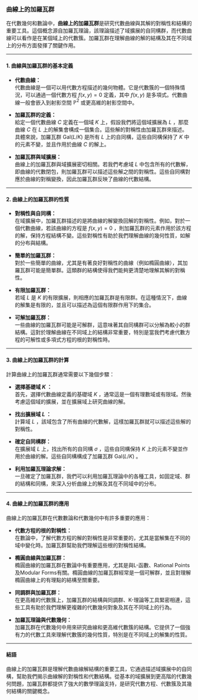 ### **曲線上的加羅瓦群**

在代數幾何和數論中，**曲線上的加羅瓦群**是研究代數曲線與其解的對稱性和結構的重要工具。這個概念源自加羅瓦理論，該理論描述了域擴展的自同構群，而代數曲線可以看作是在某個域上的代數簇。加羅瓦群在理解曲線的解的結構及其在不同域上的分布方面發揮了關鍵作用。

---

#### **1. 曲線與加羅瓦群的基本定義**

- **代數曲線：**  
  代數曲線是一個可以用代數方程描述的幾何物體。它是代數簇的一個特殊情況，可以通過一個代數方程  $f(x, y) = 0$  定義，其中  $f(x, y)$  是多項式。代數曲線一般會嵌入到射影空間  $\mathbb{P}^2$  或更高維的射影空間中。

- **加羅瓦群的定義：**  
  給定一個代數曲線  $C$  定義在一個域  $K$  上，假設我們將這個域擴展為  $L$ ，那麼曲線  $C$  在  $L$  上的解集會構成一個集合。這些解的對稱性由加羅瓦群來描述。具體來說，加羅瓦群  $\text{Gal}(L/K)$  是所有  $L$  上的自同構，這些自同構保持了  $K$  中的元素不變，並且作用於曲線  $C$  的解上。

- **加羅瓦群與域擴展：**  
  曲線上的加羅瓦群與域擴展密切相關。若我們考慮域  $L$  中包含所有的代數解，即曲線的代數閉包，則加羅瓦群可以描述這些解之間的對稱性。這些自同構對應於曲線的對稱變換，因此加羅瓦群反映了曲線的代數結構。

---

#### **2. 曲線上的加羅瓦群的性質**

- **對稱性與自同構：**  
  在域擴展中，加羅瓦群描述的是將曲線的解變換回解的對稱性。例如，對於一個代數曲線，若該曲線的方程是  $f(x, y) = 0$ ，則加羅瓦群的元素作用於該方程的解，保持方程結構不變。這些對稱性有助於我們理解曲線的幾何性質，如解的分布與結構。

- **簡單的加羅瓦群：**  
  對於一些簡單的曲線，尤其是有著良好對稱性的曲線（例如橢圓曲線），其加羅瓦群可能是簡單群。這類群的結構使得我們能夠更清楚地理解其解的對稱性。

- **有限加羅瓦群：**  
  若域  $L$  是  $K$  的有限擴展，則相應的加羅瓦群是有限群。在這種情況下，曲線的解集是有限的，並且可以描述為這個有限群作用下的集合。

- **可解加羅瓦群：**  
  一些曲線的加羅瓦群可能是可解群，這意味著其自同構群可以分解為較小的群結構。這對於理解曲線在不同域上的結構非常重要，特別是當我們考慮代數方程的可解性或多項式方程的根的對稱性時。

---

#### **3. 曲線上的加羅瓦群的計算**

計算曲線上的加羅瓦群通常需要以下幾個步驟：

- **選擇基礎域  $K$ ：**  
  首先，選擇代數曲線定義的基礎域  $K$ ，通常這是一個有理數域或有限域。然後考慮這個域的擴展，並在擴展域上研究曲線的解。

- **找出擴展域  $L$ ：**  
  計算域  $L$ ，該域包含了所有曲線的代數解，這樣加羅瓦群就可以描述這些解的對稱性。

- **確定自同構群：**  
  在擴展域  $L$  上，找出所有的自同構  $\sigma$ ，這些自同構保持  $K$  上的元素不變並作用於曲線的解。這些自同構構成了加羅瓦群  $\text{Gal}(L/K)$ 。

- **利用加羅瓦理論求解：**  
  一旦確定了加羅瓦群，我們可以利用加羅瓦理論中的各種工具，如固定域、群的結構和同構，來深入分析曲線上的解及其在不同域中的分布。

---

#### **4. 曲線上的加羅瓦群的應用**

曲線上的加羅瓦群在代數數論和代數幾何中有許多重要的應用：

- **代數方程的根的對稱性：**  
  在數論中，了解代數方程的解的對稱性是非常重要的，尤其是當解集在不同的域中變化時。加羅瓦群幫助我們理解這些根的對稱性結構。

- **橢圓曲線與加羅瓦群：**  
  橢圓曲線的加羅瓦群在數論中有重要應用，尤其是與L-函數、Rational Points及Modular Forms有關。橢圓曲線的加羅瓦群經常是一個可解群，並且對理解橢圓曲線上的有理點的結構至關重要。

- **同調群與加羅瓦群：**  
  在更高維的代數簇上，加羅瓦群的結構與同調群、K-理論等工具緊密相連，這些工具有助於我們理解更複雜的代數幾何對象及其在不同域上的行為。

- **加羅瓦理論與代數幾何：**  
  加羅瓦群在代數幾何中用來研究曲線和更高維代數簇的結構。它提供了一個強有力的代數工具來理解代數簇的幾何性質，特別是在不同域上的解集的性質。

---

#### **結語**

曲線上的加羅瓦群是理解代數曲線解結構的重要工具，它通過描述域擴展中的自同構，幫助我們揭示曲線解的對稱性和代數結構。從基本的域擴展到更高階的代數幾何問題，加羅瓦群都提供了強大的數學理論支持，是研究代數方程、代數簇及其幾何結構的關鍵概念。